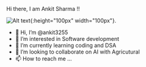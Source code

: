Hi there, I am Ankit Sharma !! 

![Alt text](https://camo.githubusercontent.com/34be1370f5261af51fafd47f049c91446c213f91a294b3dcc7abc5a9cca0d0f3/68747470733a2f2f75706c6f61642e77696b696d656469612e6f72672f77696b6970656469612f656e2f7468756d622f312f31632f4949545f4b68617261677075725f4c6f676f2e7376672f3132303070782d4949545f4b68617261677075725f4c6f676f2e7376672e706e67){:height="100px" width="100px"}.
- 👋 Hi, I’m @ankit3255
- 👀 I’m interested in Software development
- 🌱 I’m currently learning coding and DSA
- 💞️ I’m looking to collaborate on AI with Agricutural 
- 📫 How to reach me ...

<!---
ankit3255/ankit3255 is a ✨ special ✨ repository because its `README.md` (this file) appears on your GitHub profile.
You can click the Preview link to take a look at your changes.
--->
